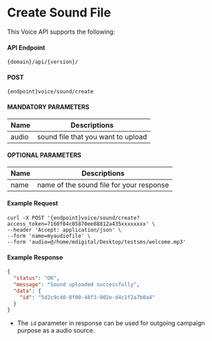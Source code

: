 # Create Sound File

This Voice API supports the following:

#### API Endpoint

```
{domain}/api/{version}/
```

#### POST

```
{endpoint}voice/sound/create
```

#### MANDATORY PARAMETERS

| Name  | Descriptions                       |
| ----- | ---------------------------------- |
| audio | sound file that you want to upload |

#### OPTIONAL PARAMETERS

| Name | Descriptions                             |
| ---- | ---------------------------------------- |
| name | name of the sound file for your response |

#### Example Request

```
curl -X POST '{endpoint}voice/sound/create?access_token=7160f04c05870ee88812a435xxxxxxxx' \
--header 'Accept: application/json' \
--form 'name=myaudiofile' \
--form 'audio=@/home/mdigital/Desktop/testsms/welcome.mp3'
```

#### Example Response

```json
{
  "status": "OK",
  "message": "Sound uploaded successfully",
  "data": {
    "id": "5d2c9c40-8f00-48f3-902e-d4c1f2a7b0a4"
  }
}
```

- The `id` parameter in response can be used for outgoing campaign purpose as a audio source.
